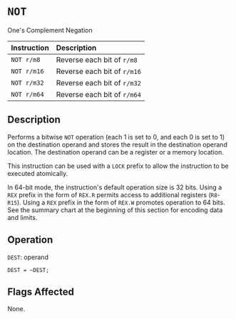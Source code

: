 # `NOT`
One's Complement Negation

| Instruction | Description                 |
| :---------- | :-------------------------- |
| `NOT r/m8`  | Reverse each bit of `r/m8`  |
| `NOT r/m16` | Reverse each bit of `r/m16` |
| `NOT r/m32` | Reverse each bit of `r/m32` |
| `NOT r/m64` | Reverse each bit of `r/m64` |

## Description
Performs a bitwise `NOT` operation (each 1 is set to 0, and each 0 is set to 1) on the destination operand and stores the result in the destination operand location. The destination operand can be a register or a memory location.

This instruction can be used with a `LOCK` prefix to allow the instruction to be executed atomically.

In 64-bit mode, the instruction's default operation size is 32 bits. Using a `REX` prefix in the form of `REX.R` permits access to additional registers (`R8`-`R15`). Using a `REX` prefix in the form of `REX.W` promotes operation to 64 bits. See the summary chart at the beginning of this section for encoding data and limits.

## Operation
`DEST`: operand
```rust,ignore
DEST = ~DEST;
```

## Flags Affected
None.
